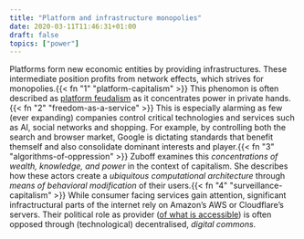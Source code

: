 ```yaml
---
title: "Platform and infrastructure monopolies"
date: 2020-03-11T11:46:31+01:00
draft: false
topics: ["power"]
---
```


Platforms form new economic entities by providing infrastructures. These intermediate position profits from network effects, which strives for monopolies.{{< fn "1" "platform-capitalism" >}} This phenomon is often described as [platform feudalism](https://scholarship.law.edu/cgi/viewcontent.cgi?referer=http://scholarship.law.edu/cgi/viewcontent.cgi?article=1470&context=commlaw&httpsredir=1&article=1470&context=commlaw) as it concentrates power in private hands.{{< fn "2" "freedom-as-a-service" >}} This is especially alarming as few (ever expanding) companies control critical technologies and services such as AI, social networks and shopping. For example, by controlling both the search and browser market, Google is dictating standards that benefit themself and also consolidate dominant interests and player.{{< fn "3" "algorithms-of-oppression" >}} Zuboff examines this *concentrations of wealth, knowledge, and power* in the context of capitalism. She describes how these actors create a *ubiquitous computational architecture* through *means of behavioral modification* of their users.{{< fn "4" "surveillance-capitalism" >}}
While consumer facing services gain attention, significant infractructural parts of the internet rely on Amazon’s AWS or Cloudflare’s servers. Their political role as provider ([of what is accessible](https://blog.cloudflare.com/why-we-terminated-daily-stormer/)) is often opposed through (technological) decentralised, *digital commons*.
